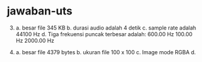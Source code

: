 # jawaban-uts
3.  a. besar file 345 KB
    b. durasi audio adalah 4 detik
    c. sample rate adalah 44100 Hz
    d. Tiga frekuensi puncak terbesar adalah:
        600.00 Hz
        100.00 Hz
        2000.00 Hz
    
4.  a. besar file 4379 bytes
    b. ukuran file 100 x 100
    c. Image mode RGBA
    d. 
